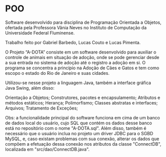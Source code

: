 # POO
Software desenvolvido para disciplina de Programação Orientada a Objetos, ofertada pela Professora Vânia Neves no Instituto de Computação da Universidade Federal Fluminense.

Trabalho feito por Gabriel Barbedo, Lucas Couto e Lucas Pimenta. 

O Projeto “A-DOTA” consiste em um software desenvolvido para auxiliar o controle de animais em situação de adoção, onde se pode gerenciar desde a sua entrada no sistema de adoção até o registro a adoção em si.
O programa se concentra a princípio na Adoção de Cães e Gatos e tem como escopo o estado do Rio de Janeiro e suas cidades.

Utilizou-se nesse projeto a linguagem Java, também a interface gráfica Java Swing, além disso:

Orientação a Objetos;
Construtores, pacotes e encapsulamento;
Atributos e métodos estáticos;
Herança;
Polimorfismo;
Classes abstratas e interfaces;
Arquivos;
Tratamento de Exceções;

Obs: a funcionalidade principal do software funciona em cima de um banco de dados local do usuário, cujo SQL que contém os dados desse banco está no repositório com o nome "A-DOTA.sql". Além disso, também é necessário que o usuário inclua no projeto um driver JDBC para o SGBD MySQL, e, caso existam problemas com sua conexão, alterar os dados que compõem a efetuação dessa conexão nos atributos da classe "ConnectDB", localizada em "src/dao/ConnectDB.java".
